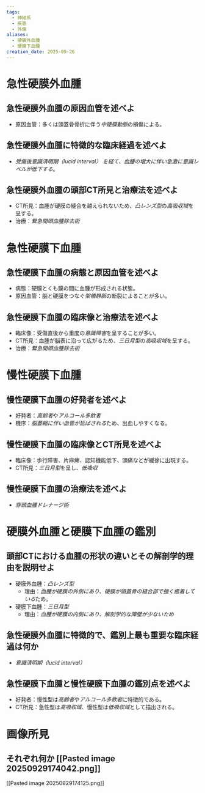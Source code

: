 ```yaml
---
tags:
  - 神経系
  - 疾患
  - 外傷
aliases:
  - 硬膜外血腫
  - 硬膜下血腫
creation_date: 2025-09-26
---
```

# 急性硬膜外血腫

## 急性硬膜外血腫の原因血管を述べよ
- 原因血管：多くは頭蓋骨骨折に伴う*中硬膜動脈*の損傷による。

## 急性硬膜外血腫に特徴的な臨床経過を述べよ
- *受傷後意識清明期（lucid interval） を経て、血腫の増大に伴い急激に意識レベルが低下する*。

## 急性硬膜外血腫の頭部CT所見と治療法を述べよ
- CT所見：血腫が硬膜の縫合を越えられないため、*凸レンズ型*の*高吸収域*を呈する。
- 治療：*緊急開頭血腫除去術*

# 急性硬膜下血腫

## 急性硬膜下血腫の病態と原因血管を述べよ
- 病態：硬膜とくも膜の間に血腫が形成される状態。
- 原因血管：脳と硬膜をつなぐ*架橋静脈*の断裂によることが多い。

## 急性硬膜下血腫の臨床像と治療法を述べよ
- 臨床像：受傷直後から重度の*意識障害*を呈することが多い。
- CT所見：血腫が脳表に沿って広がるため、*三日月型*の*高吸収域*を呈する。
- 治療：*緊急開頭血腫除去術*

# 慢性硬膜下血腫

## 慢性硬膜下血腫の好発者を述べよ
- 好発者：*高齢者*や*アルコール多飲者*
- 機序：*脳萎縮に伴い血管が延ばされる*ため、出血しやすくなる。

## 慢性硬膜下血腫の臨床像とCT所見を述べよ
- 臨床像：歩行障害、片麻痺、認知機能低下、頭痛などが緩徐に出現する。
- CT所見：*三日月型*を呈し、*低吸収*

## 慢性硬膜下血腫の治療法を述べよ
- *穿頭血腫ドレナージ術*

# 硬膜外血腫と硬膜下血腫の鑑別

## 頭部CTにおける血腫の形状の違いとその解剖学的理由を説明せよ
- 硬膜外血腫：*凸レンズ型*
	- 理由：*血腫が硬膜の外側にあり、硬膜が頭蓋骨の縫合部で強く癒着している*ため。
- 硬膜下血腫：*三日月型*
	- 理由：*血腫が硬膜の内側にあり、解剖学的な障壁が少ないため*

## 急性硬膜外血腫に特徴的で、鑑別上最も重要な臨床経過は何か
- *意識清明期（lucid interval）*

## 急性硬膜下血腫と慢性硬膜下血腫の鑑別点を述べよ
- 好発者：慢性型は*高齢者*や*アルコール多飲者*に特徴的である。
- CT所見：急性型は*高吸収域*、慢性型は*低吸収域*として描出される。

# 画像所見
## それぞれ何か [[Pasted image 20250929174042.png]]
[[Pasted image 20250929174125.png]]